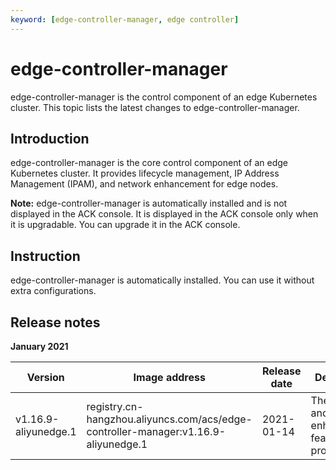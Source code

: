 ```yaml
---
keyword: [edge-controller-manager, edge controller]
---
```


# edge-controller-manager

edge-controller-manager is the control component of an edge Kubernetes cluster. This topic lists the latest changes to edge-controller-manager.

## Introduction

edge-controller-manager is the core control component of an edge Kubernetes cluster. It provides lifecycle management, IP Address Management \(IPAM\), and network enhancement for edge nodes.

**Note:** edge-controller-manager is automatically installed and is not displayed in the ACK console. It is displayed in the ACK console only when it is upgradable. You can upgrade it in the ACK console.

## Instruction

edge-controller-manager is automatically installed. You can use it without extra configurations.

## Release notes

**January 2021**

|Version|Image address|Release date|Description|Impact|
|-------|-------------|------------|-----------|------|
|v1.16.9-aliyunedge.1|registry.cn-hangzhou.aliyuncs.com/acs/edge-controller-manager:v1.16.9-aliyunedge.1|2021-01-14|The IPAM and network enhancement features are provided.|N/A|

